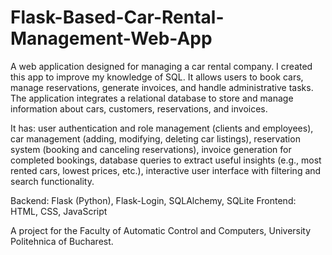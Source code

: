 # Flask-Based-Car-Rental-Management-Web-App

A web application designed for managing a car rental company. I created this app to improve my knowledge of SQL. It allows users to book cars, manage reservations, generate invoices, and handle administrative tasks. The application integrates a relational database to store and manage information about cars, customers, reservations, and invoices.

It has: user authentication and role management (clients and employees), car management (adding, modifying, deleting car listings), reservation system (booking and canceling reservations), invoice generation for completed bookings, database queries to extract useful insights (e.g., most rented cars, lowest prices, etc.), interactive user interface with filtering and search functionality.

Backend: Flask (Python), Flask-Login, SQLAlchemy, SQLite
Frontend: HTML, CSS, JavaScript

A project for the Faculty of Automatic Control and Computers, University Politehnica of Bucharest.
